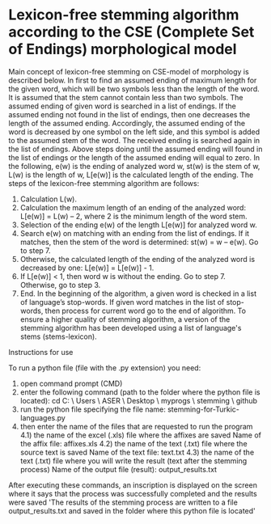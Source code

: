 # Lexicon-free stemming algorithm according to the CSE (Complete Set of Endings) morphological model

Main concept of lexicon-free stemming on CSE-model of morphology is described below. In first to find an assumed ending of maximum length for the given word, which will be two symbols less than the length of the word. It is assumed that the stem cannot contain less than two symbols. The assumed ending of given word is searched in a list of endings. If the assumed ending not found in the list of endings, then one decreases the length of the assumed ending.  Accordingly, the assumed ending of the word is decreased by one symbol on the left side, and this symbol is added to the assumed stem of the word. The received ending is searched again in the list of endings. Above steps doing until the assumed ending will found in the list of endings or the length of the assumed ending will equal to zero.
In the following, e(w) is the ending of analyzed word w, st(w) is the stem of w, L(w) is the length of w, L[e(w)] is the calculated length of the ending.
The steps of the lexicon-free stemming algorithm are follows:
1. Calculation L(w).
2. Calculation the maximum length of an ending of the analyzed word: L[e(w)] = L(w) – 2, where 2 is the minimum length of the word stem.
3. Selection of the ending e(w) of the length L[e(w)] for analyzed word w.
4. Search e(w) on matching with an ending from the list of endings. If it matches, then the stem of the word is determined: st(w) = w – e(w). Go to step 7.
5. Otherwise, the calculated length of the ending of the analyzed word is decreased by one: L[e(w)] = L[e(w)] - 1.
6. If L[e(w)] < 1, then word w is without the ending. Go to step 7. Otherwise, go to step 3.
7. End.
In the beginning of the algorithm, a given word is checked in a list of language’s stop-words. If given word matches in the list of stop-words, then process for current word go to the end of algorithm.
To ensure a higher quality of stemming algorithm, a version of the stemming algorithm has been developed using a list of language's stems (stems-lexicon).



Instructions for use

To run a python file (file with the .py extension) you need:
1) open command prompt (CMD)
2) enter the following command (path to the folder where the python file is located):
cd C: \ Users \ ASER \ Desktop \ myprogs \ stemming \ github
3) run the python file specifying the file name:
stemming-for-Turkic-languages.py
4) then enter the name of the files that are requested to run the program
4.1) the name of the excel (.xls) file where the affixes are saved
Name of the affix file: affixes.xls
4.2) the name of the text (.txt) file where the source text is saved
Name of the text file: text.txt
4.3) the name of the text (.txt) file where you will write the result (text after the stemming process)
Name of the output file (result): output_results.txt

After executing these commands, an inscription is displayed on the screen where it says that the process was successfully completed and the results were saved
'The results of the stemming process are written to a file output_results.txt and saved in the folder where this python file is located'
